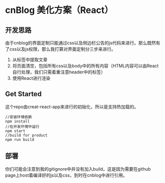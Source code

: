 # cnBlog 美化方案（React）
## 开发思路
由于cnblog的界面定制只能通过css以及侧边栏公告的js代码来进行。那么既然有了css以及js权限，那么我打算对界面定制分三步来进行。
1. 从标签中提取文章
2. 将页面清空，包括所有css以及body中的所有内容（HTML内容可以由React自行处理，我们只需着重注意header中的标签）
3. 使用React进行渲染

## Get Started
这个repo由creat-react-app来进行的初始化，所以是支持热加载的。
```
//安装环境依赖
npm install
//在开发环境中运行
npm start
//build for product
npm run build
```
## 部署
你们可能会注意到我的gitignore中并没有加入build，这是因为需要在github page上host着编译好的js以及css，到时在cnblog中进行引用。
